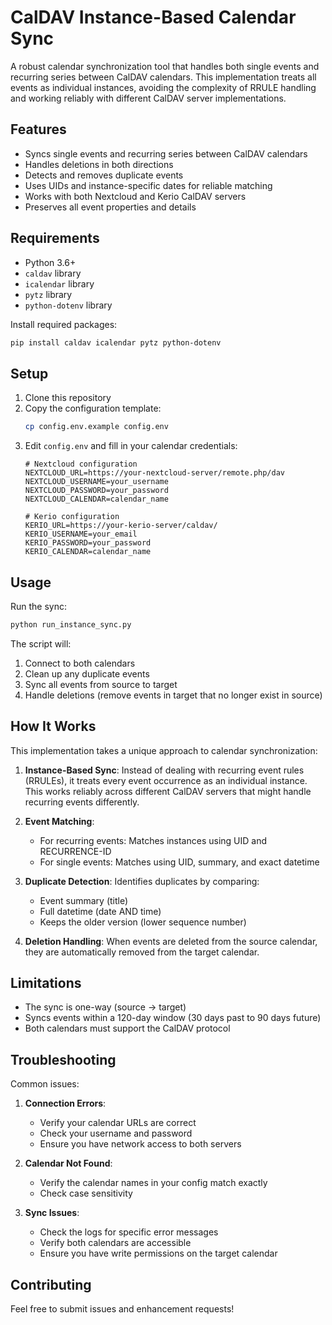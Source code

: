 # CalDAV Instance-Based Calendar Sync

A robust calendar synchronization tool that handles both single events and recurring series between CalDAV calendars. This implementation treats all events as individual instances, avoiding the complexity of RRULE handling and working reliably with different CalDAV server implementations.

## Features

- Syncs single events and recurring series between CalDAV calendars
- Handles deletions in both directions
- Detects and removes duplicate events
- Uses UIDs and instance-specific dates for reliable matching
- Works with both Nextcloud and Kerio CalDAV servers
- Preserves all event properties and details

## Requirements

- Python 3.6+
- `caldav` library
- `icalendar` library
- `pytz` library
- `python-dotenv` library

Install required packages:
```bash
pip install caldav icalendar pytz python-dotenv
```

## Setup

1. Clone this repository
2. Copy the configuration template:
   ```bash
   cp config.env.example config.env
   ```
3. Edit `config.env` and fill in your calendar credentials:
   ```env
   # Nextcloud configuration
   NEXTCLOUD_URL=https://your-nextcloud-server/remote.php/dav
   NEXTCLOUD_USERNAME=your_username
   NEXTCLOUD_PASSWORD=your_password
   NEXTCLOUD_CALENDAR=calendar_name

   # Kerio configuration
   KERIO_URL=https://your-kerio-server/caldav/
   KERIO_USERNAME=your_email
   KERIO_PASSWORD=your_password
   KERIO_CALENDAR=calendar_name
   ```

## Usage

Run the sync:
```bash
python run_instance_sync.py
```

The script will:
1. Connect to both calendars
2. Clean up any duplicate events
3. Sync all events from source to target
4. Handle deletions (remove events in target that no longer exist in source)

## How It Works

This implementation takes a unique approach to calendar synchronization:

1. **Instance-Based Sync**: Instead of dealing with recurring event rules (RRULEs), it treats every event occurrence as an individual instance. This works reliably across different CalDAV servers that might handle recurring events differently.

2. **Event Matching**: 
   - For recurring events: Matches instances using UID and RECURRENCE-ID
   - For single events: Matches using UID, summary, and exact datetime

3. **Duplicate Detection**: Identifies duplicates by comparing:
   - Event summary (title)
   - Full datetime (date AND time)
   - Keeps the older version (lower sequence number)

4. **Deletion Handling**: When events are deleted from the source calendar, they are automatically removed from the target calendar.

## Limitations

- The sync is one-way (source → target)
- Syncs events within a 120-day window (30 days past to 90 days future)
- Both calendars must support the CalDAV protocol

## Troubleshooting

Common issues:

1. **Connection Errors**:
   - Verify your calendar URLs are correct
   - Check your username and password
   - Ensure you have network access to both servers

2. **Calendar Not Found**:
   - Verify the calendar names in your config match exactly
   - Check case sensitivity

3. **Sync Issues**:
   - Check the logs for specific error messages
   - Verify both calendars are accessible
   - Ensure you have write permissions on the target calendar

## Contributing

Feel free to submit issues and enhancement requests! 